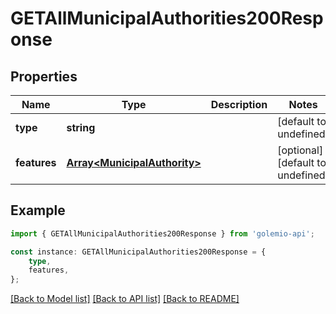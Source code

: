 # GETAllMunicipalAuthorities200Response


## Properties

Name | Type | Description | Notes
------------ | ------------- | ------------- | -------------
**type** | **string** |  | [default to undefined]
**features** | [**Array&lt;MunicipalAuthority&gt;**](MunicipalAuthority.md) |  | [optional] [default to undefined]

## Example

```typescript
import { GETAllMunicipalAuthorities200Response } from 'golemio-api';

const instance: GETAllMunicipalAuthorities200Response = {
    type,
    features,
};
```

[[Back to Model list]](../README.md#documentation-for-models) [[Back to API list]](../README.md#documentation-for-api-endpoints) [[Back to README]](../README.md)
